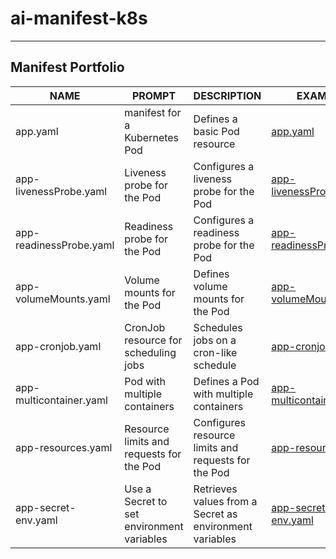 # ai-manifest-k8s
---
## Manifest Portfolio

| NAME                    | PROMPT                                    | DESCRIPTION                                             | EXAMPLE                                                                                               |
|-------------------------|-------------------------------------------|---------------------------------------------------------|-------------------------------------------------------------------------------------------------------|
| app.yaml                | manifest for a Kubernetes Pod        | Defines a basic Pod resource                            | [app.yaml](https://github.com/solaris24251/ai-generate-manifest-k8s/blob/main/yaml/app.yaml)                          |
| app-livenessProbe.yaml  | Liveness probe for the Pod                | Configures a liveness probe for the Pod                 | [app-livenessProbe.yaml](https://github.com/solaris24251/ai-generate-manifest-k8s/blob/main/yaml/app-livenessProbe.yaml)   |
| app-readinessProbe.yaml | Readiness probe for the Pod               | Configures a readiness probe for the Pod                | [app-readinessProbe.yaml](https://github.com/solaris24251/ai-generate-manifest-k8s/blob/main/yaml/app-readinessProbe.yaml)      |
| app-volumeMounts.yaml   | Volume mounts for the Pod                 | Defines volume mounts for the Pod                       | [app-volumeMounts.yaml](https://github.com/solaris24251/ai-generate-manifest-k8s/blob/main/yaml/app-volumeMounts.yaml)     |
| app-cronjob.yaml        | CronJob resource for scheduling jobs      | Schedules jobs on a cron-like schedule                  | [app-cronjob.yaml](https://github.com/solaris24251/ai-generate-manifest-k8s/blob/main/yaml/app-cronjob.yaml)               |
| app-multicontainer.yaml | Pod with multiple containers              | Defines a Pod with multiple containers                  | [app-multicontainer.yaml](https://github.com/solaris24251/ai-generate-manifest-k8s/blob/main/yaml/app-multicontainer.yaml) |
| app-resources.yaml      | Resource limits and requests for the Pod  | Configures resource limits and requests for the Pod     | [app-resources.yaml](https://github.com/solaris24251/ai-generate-manifest-k8s/blob/main/yaml/app-resources.yaml)           |
| app-secret-env.yaml     | Use a Secret to set environment variables | Retrieves values from a Secret as environment variables | [app-secret-env.yaml](https://github.com/solaris24251/ai-generate-manifest-k8s/blob/main/yaml/app-secret-env.yaml)         |
